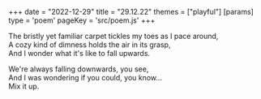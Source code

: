 +++
date = "2022-12-29"
title = "29.12.22"
themes = ["playful"]
[params]
  type = 'poem'
  pageKey = 'src/poem.js'
+++

The bristly yet familiar carpet tickles my toes as I pace around,  
A cozy kind of dimness holds the air in its grasp,  
And I wonder what it's like to fall upwards.  
  
We're always falling downwards, you see,  
And I was wondering if you could, you know...  
Mix it up.
